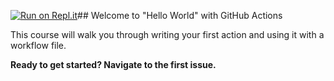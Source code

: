 [![Run on Repl.it](https://repl.it/badge/github/mt355/hello-github-actions)](https://repl.it/github/mt355/hello-github-actions)## Welcome to "Hello World" with GitHub Actions

This course will walk you through writing your first action and using it with a workflow file. 

**Ready to get started? Navigate to the first issue.**